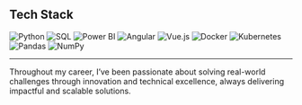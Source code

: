## **Tech Stack**  
![Python](https://img.shields.io/badge/-Python-05122A?style=social&logo=Python&color=353535) ![SQL](https://img.shields.io/badge/-SQL-05122A?style=social&logo=MySQL&color=353535) ![Power BI](https://img.shields.io/badge/-Power%20BI-05122A?style=social&logo=PowerBI&color=353535) ![Angular](https://img.shields.io/badge/-Angular-05122A?style=social&logo=Angular&color=353535) ![Vue.js](https://img.shields.io/badge/-Vue.js-05122A?style=social&logo=Vue.js&color=353535) ![Docker](https://img.shields.io/badge/-Docker-05122A?style=social&logo=Docker&color=353535) ![Kubernetes](https://img.shields.io/badge/-Kubernetes-05122A?style=social&logo=Kubernetes&color=353535) ![Pandas](https://img.shields.io/badge/-Pandas-05122A?style=social&logo=Pandas&color=353535) ![NumPy](https://img.shields.io/badge/-NumPy-05122A?style=social&logo=NumPy&color=353535)  

---

Throughout my career, I’ve been passionate about solving real-world challenges through innovation and technical excellence, always delivering impactful and scalable solutions.
